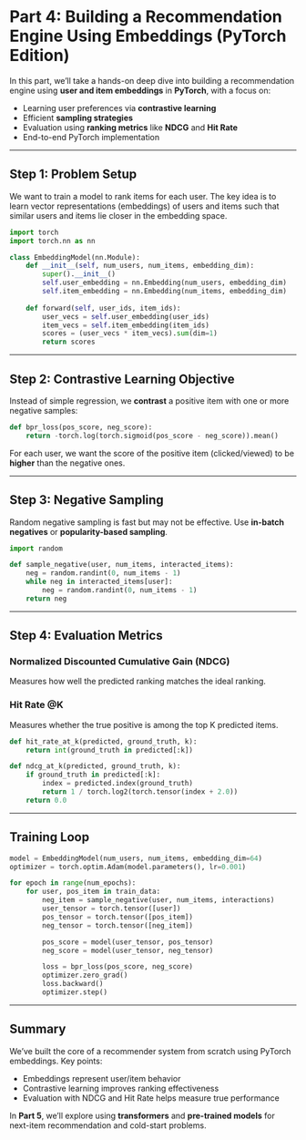 
# Part 4: Building a Recommendation Engine Using Embeddings (PyTorch Edition)

In this part, we’ll take a hands-on deep dive into building a recommendation engine using **user and item embeddings** in **PyTorch**, with a focus on:

- Learning user preferences via **contrastive learning**
- Efficient **sampling strategies**
- Evaluation using **ranking metrics** like **NDCG** and **Hit Rate**
- End-to-end PyTorch implementation

---

## Step 1: Problem Setup

We want to train a model to rank items for each user. The key idea is to learn vector representations (embeddings) of users and items such that similar users and items lie closer in the embedding space.

```python
import torch
import torch.nn as nn

class EmbeddingModel(nn.Module):
    def __init__(self, num_users, num_items, embedding_dim):
        super().__init__()
        self.user_embedding = nn.Embedding(num_users, embedding_dim)
        self.item_embedding = nn.Embedding(num_items, embedding_dim)
    
    def forward(self, user_ids, item_ids):
        user_vecs = self.user_embedding(user_ids)
        item_vecs = self.item_embedding(item_ids)
        scores = (user_vecs * item_vecs).sum(dim=1)
        return scores
```

---

## Step 2: Contrastive Learning Objective

Instead of simple regression, we **contrast** a positive item with one or more negative samples:

```python
def bpr_loss(pos_score, neg_score):
    return -torch.log(torch.sigmoid(pos_score - neg_score)).mean()
```

For each user, we want the score of the positive item (clicked/viewed) to be **higher** than the negative ones.

---

## Step 3: Negative Sampling

Random negative sampling is fast but may not be effective. Use **in-batch negatives** or **popularity-based sampling**.

```python
import random

def sample_negative(user, num_items, interacted_items):
    neg = random.randint(0, num_items - 1)
    while neg in interacted_items[user]:
        neg = random.randint(0, num_items - 1)
    return neg
```

---

## Step 4: Evaluation Metrics

### Normalized Discounted Cumulative Gain (NDCG)
Measures how well the predicted ranking matches the ideal ranking.

### Hit Rate @K
Measures whether the true positive is among the top K predicted items.

```python
def hit_rate_at_k(predicted, ground_truth, k):
    return int(ground_truth in predicted[:k])

def ndcg_at_k(predicted, ground_truth, k):
    if ground_truth in predicted[:k]:
        index = predicted.index(ground_truth)
        return 1 / torch.log2(torch.tensor(index + 2.0))
    return 0.0
```

---

## Training Loop

```python
model = EmbeddingModel(num_users, num_items, embedding_dim=64)
optimizer = torch.optim.Adam(model.parameters(), lr=0.001)

for epoch in range(num_epochs):
    for user, pos_item in train_data:
        neg_item = sample_negative(user, num_items, interactions)
        user_tensor = torch.tensor([user])
        pos_tensor = torch.tensor([pos_item])
        neg_tensor = torch.tensor([neg_item])

        pos_score = model(user_tensor, pos_tensor)
        neg_score = model(user_tensor, neg_tensor)

        loss = bpr_loss(pos_score, neg_score)
        optimizer.zero_grad()
        loss.backward()
        optimizer.step()
```

---

## Summary

We’ve built the core of a recommender system from scratch using PyTorch embeddings. Key points:

- Embeddings represent user/item behavior
- Contrastive learning improves ranking effectiveness
- Evaluation with NDCG and Hit Rate helps measure true performance

In **Part 5**, we’ll explore using **transformers** and **pre-trained models** for next-item recommendation and cold-start problems.
